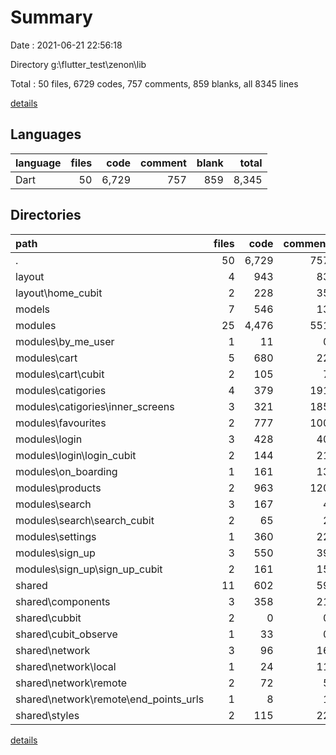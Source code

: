 # Summary

Date : 2021-06-21 22:56:18

Directory g:\flutter_test\zenon\lib

Total : 50 files,  6729 codes, 757 comments, 859 blanks, all 8345 lines

[details](details.md)

## Languages
| language | files | code | comment | blank | total |
| :--- | ---: | ---: | ---: | ---: | ---: |
| Dart | 50 | 6,729 | 757 | 859 | 8,345 |

## Directories
| path | files | code | comment | blank | total |
| :--- | ---: | ---: | ---: | ---: | ---: |
| . | 50 | 6,729 | 757 | 859 | 8,345 |
| layout | 4 | 943 | 83 | 108 | 1,134 |
| layout\home_cubit | 2 | 228 | 35 | 75 | 338 |
| models | 7 | 546 | 13 | 91 | 650 |
| modules | 25 | 4,476 | 551 | 508 | 5,535 |
| modules\by_me_user | 1 | 11 | 0 | 0 | 11 |
| modules\cart | 5 | 680 | 22 | 65 | 767 |
| modules\cart\cubit | 2 | 105 | 7 | 33 | 145 |
| modules\catigories | 4 | 379 | 191 | 35 | 605 |
| modules\catigories\inner_screens | 3 | 321 | 185 | 30 | 536 |
| modules\favourites | 2 | 777 | 100 | 68 | 945 |
| modules\login | 3 | 428 | 40 | 53 | 521 |
| modules\login\login_cubit | 2 | 144 | 21 | 40 | 205 |
| modules\on_boarding | 1 | 161 | 13 | 15 | 189 |
| modules\products | 2 | 963 | 120 | 81 | 1,164 |
| modules\search | 3 | 167 | 4 | 53 | 224 |
| modules\search\search_cubit | 2 | 65 | 2 | 31 | 98 |
| modules\settings | 1 | 360 | 22 | 52 | 434 |
| modules\sign_up | 3 | 550 | 39 | 86 | 675 |
| modules\sign_up\sign_up_cubit | 2 | 161 | 15 | 58 | 234 |
| shared | 11 | 602 | 59 | 106 | 767 |
| shared\components | 3 | 358 | 21 | 44 | 423 |
| shared\cubbit | 2 | 0 | 0 | 2 | 2 |
| shared\cubit_observe | 1 | 33 | 0 | 6 | 39 |
| shared\network | 3 | 96 | 16 | 29 | 141 |
| shared\network\local | 1 | 24 | 11 | 13 | 48 |
| shared\network\remote | 2 | 72 | 5 | 16 | 93 |
| shared\network\remote\end_points_urls | 1 | 8 | 1 | 3 | 12 |
| shared\styles | 2 | 115 | 22 | 25 | 162 |

[details](details.md)